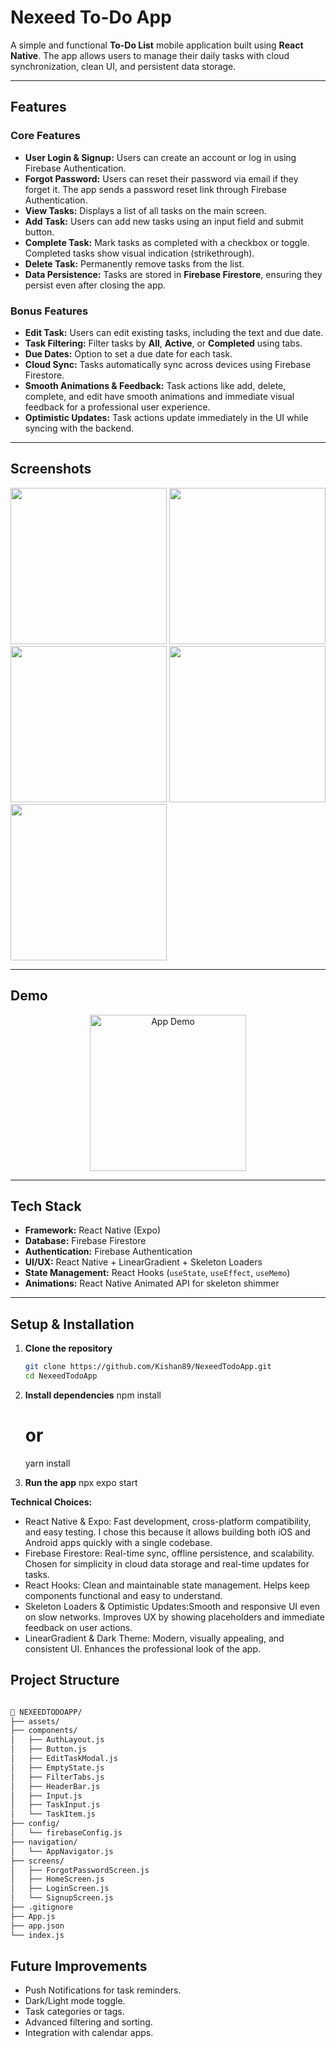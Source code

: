 # Nexeed To-Do App

A simple and functional **To-Do List** mobile application built using **React Native**. The app allows users to manage their daily tasks with cloud synchronization, clean UI, and persistent data storage.

---


## Features

### Core Features

- **User Login & Signup:** Users can create an account or log in using Firebase Authentication.  
- **Forgot Password:** Users can reset their password via email if they forget it. The app sends a password reset link through Firebase      Authentication.
- **View Tasks:** Displays a list of all tasks on the main screen.
- **Add Task:** Users can add new tasks using an input field and submit button.
- **Complete Task:** Mark tasks as completed with a checkbox or toggle. Completed tasks show visual indication (strikethrough).
- **Delete Task:** Permanently remove tasks from the list.
- **Data Persistence:** Tasks are stored in **Firebase Firestore**, ensuring they persist even after closing the app.


### Bonus Features

- **Edit Task:** Users can edit existing tasks, including the text and due date.
- **Task Filtering:** Filter tasks by **All**, **Active**, or **Completed** using tabs.
- **Due Dates:** Option to set a due date for each task.
- **Cloud Sync:** Tasks automatically sync across devices using Firebase Firestore.
- **Smooth Animations & Feedback:** Task actions like add, delete, complete, and edit have smooth animations and immediate visual feedback for a professional user experience.
- **Optimistic Updates:** Task actions update immediately in the UI while syncing with the backend.

---

## Screenshots

<img src="assets/Demo/SignUp.jpeg" width="250"/> <img src="assets/Demo/Login.jpeg" width="250"/>
<img src="assets/Demo/ForgotPassword.jpeg" width="250"/> <img src="assets/Demo/HomeScreen.jpeg" width="250"/>
<img src="assets/Demo/Edit.jpeg" width="250"/> 

---

## Demo
<p align="center">
  <img src="https://raw.githubusercontent.com/Kishan89/NexeedTodoApp/main/assets/Demo/Demo%20Video.gif" alt="App Demo" width="250"/>
</p>

---

## Tech Stack

- **Framework:** React Native (Expo)
- **Database:** Firebase Firestore
- **Authentication:** Firebase Authentication
- **UI/UX:** React Native + LinearGradient + Skeleton Loaders
- **State Management:** React Hooks (`useState`, `useEffect`, `useMemo`)
- **Animations:** React Native Animated API for skeleton shimmer

---

## Setup & Installation

1. **Clone the repository**
   ```bash
   git clone https://github.com/Kishan89/NexeedTodoApp.git
   cd NexeedTodoApp

2. **Install dependencies**
   npm install
   # or
   yarn install

3. **Run the app**
   npx expo start

**Technical Choices:**
- React Native & Expo: Fast development, cross-platform compatibility, and easy testing.
  I chose this because it allows building both iOS and Android apps quickly with a single codebase.
- Firebase Firestore: Real-time sync, offline persistence, and scalability.
  Chosen for simplicity in cloud data storage and real-time updates for tasks.
- React Hooks: Clean and maintainable state management.
  Helps keep components functional and easy to understand.
- Skeleton Loaders & Optimistic Updates:Smooth and responsive UI even on slow networks.
  Improves UX by showing placeholders and immediate feedback on user actions.
- LinearGradient & Dark Theme: Modern, visually appealing, and consistent UI.
  Enhances the professional look of the app.

## Project Structure

```markdown

📁 NEXEEDTODOAPP/
├── assets/
├── components/
│   ├── AuthLayout.js
│   ├── Button.js
│   ├── EditTaskModal.js
│   ├── EmptyState.js
│   ├── FilterTabs.js
│   ├── HeaderBar.js
│   ├── Input.js
│   ├── TaskInput.js
│   └── TaskItem.js
├── config/
│   └── firebaseConfig.js
├── navigation/
│   └── AppNavigator.js
├── screens/
│   ├── ForgotPasswordScreen.js
│   ├── HomeScreen.js
│   ├── LoginScreen.js
│   └── SignupScreen.js
├── .gitignore
├── App.js
├── app.json
└── index.js
```

## Future Improvements
- Push Notifications for task reminders.
- Dark/Light mode toggle.
- Task categories or tags.
- Advanced filtering and sorting.
- Integration with calendar apps.
